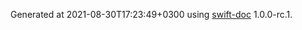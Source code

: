 Generated at 2021-08-30T17:23:49+0300 using [swift-doc](https://github.com/SwiftDocOrg/swift-doc) 1.0.0-rc.1.
